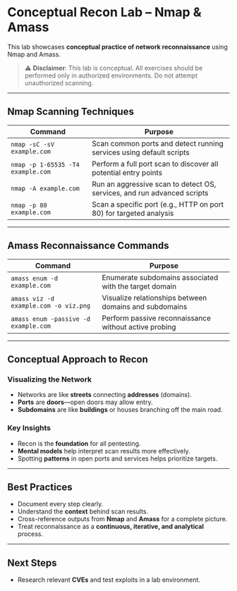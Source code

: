 # Conceptual Recon Lab – Nmap & Amass

This lab showcases **conceptual practice of network reconnaissance** using Nmap and Amass.

> ⚠️ **Disclaimer**: This lab is conceptual. All exercises should be performed only in authorized environments. Do not attempt unauthorized scanning.

---

## Nmap Scanning Techniques

| Command | Purpose |
|--------|---------|
| `nmap -sC -sV example.com` | Scan common ports and detect running services using default scripts |
| `nmap -p 1-65535 -T4 example.com` | Perform a full port scan to discover all potential entry points |
| `nmap -A example.com` | Run an aggressive scan to detect OS, services, and run advanced scripts |
| `nmap -p 80 example.com` | Scan a specific port (e.g., HTTP on port 80) for targeted analysis |

---

## Amass Reconnaissance Commands

| Command | Purpose |
|--------|---------|
| `amass enum -d example.com` | Enumerate subdomains associated with the target domain |
| `amass viz -d example.com -o viz.png` | Visualize relationships between domains and subdomains |
| `amass enum -passive -d example.com` | Perform passive reconnaissance without active probing |

---

## Conceptual Approach to Recon

### Visualizing the Network

- Networks are like **streets** connecting **addresses** (domains).
- **Ports** are **doors**—open doors may allow entry.
- **Subdomains** are like **buildings** or houses branching off the main road.

### Key Insights

- Recon is the **foundation** for all pentesting.
- **Mental models** help interpret scan results more effectively.
- Spotting **patterns** in open ports and services helps prioritize targets.

---

## Best Practices

- Document every step clearly.
- Understand the **context** behind scan results.
- Cross-reference outputs from **Nmap** and **Amass** for a complete picture.
- Treat reconnaissance as a **continuous, iterative, and analytical** process.

---

## Next Steps

- Research relevant **CVEs** and test exploits in a lab environment.
